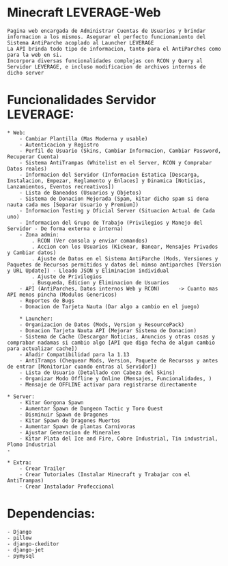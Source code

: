 # Minecraft LEVERAGE-Web
    Pagina web encargada de Administrar Cuentas de Usuarios y brindar informacion a los mismos. Asegurar el perfecto funcionamiento del Sistema AntiParche acoplado al Launcher LEVERAGE
    La API brinda todo tipo de informacion, tanto para el AntiParches como para la web en si.
    Incorpora diversas funcionalidades complejas con RCON y Query al Servidor LEVERAGE, e incluso modificacion de archivos internos de dicho server

# Funcionalidades Servidor LEVERAGE:
    * Web:
        - Cambiar Plantilla (Mas Moderna y usable)
        - Autenticacion y Registro
        - Perfil de Usuario (Skins, Cambiar Informacion, Cambiar Password, Recuperar Cuenta)
        - Sistema AntiTrampas (Whitelist en el Server, RCON y Comprabar Datos reales)
        - Informacion del Servidor (Informacion Estatica [Descarga, Instalacion, Empezar, Reglamento y Enlaces] y Dinamica [Noticias, Lanzamientos, Eventos recreativos])
        - Lista de Baneados (Usuarios y Objetos)
        - Sistema de Donacion Mejorada (Spam, kitar dicho spam si dona nauta cada mes [Separar Usuario y Premium])
        - Informacion Testing y Oficial Server (Situacion Actual de Cada uno)
        - Informacion del Grupo de Trabajo (Privilegios y Manejo del Servidor - De forma externa e interna)
        - Zona admin:
            . RCON (Ver consola y enviar comandos)
            . Accion con los Usuarios (Kickear, Banear, Mensajes Privados y Cambiar datos)
            . Ajuste de Datos en el Sistema AntiParche (Mods, Versiones y Paquetes de Recursos permitidos y datos del mimso antiparches [Version y URL Update]) - Lleado JSON y Eliminacion individual
            . Ajuste de Privilegios
            . Busqueda, Edicion y Eliminacion de Usuarios
        - API (AntiParches, Datos internos Web y RCON)		-> Cuanto mas API menos pincha (Modulos Genericos)
        - Reportes de Bugs
        - Donacion de Tarjeta Nauta (Dar algo a cambio en el juego)

        * Launcher:
        - Organizacion de Datos (Mods, Version y ResourcePack)
        - Donacion Tarjeta Nauta API (Mejorar Sistema de Donacion)
        - Sistema de Cache (Descargar Noticias, Anuncios y otras cosas y comprabar nadamas si cambio algo [API que diga fecha de algun cambio para actualizar cache])
        - Añadir Compatibilidad para la 1.13
        - AntiTramps (Chequear Mods, Version, Paquete de Recursos y antes de entrar [Monitoriar cuando entras al Servidor])
        - Lista de Usuario (Detallado con Cabeza del Skins)
        - Organizar Modo Offline y Online (Mensajes, Funcionalidades, )
        - Mensaje de OFFLINE activar para registrarse directamente
    
    * Server:
        - Kitar Gorgona Spawn
        - Aumentar Spawn de Dungeon Tactic y Toro Quest
        - Disminuir Spawn de Dragones
        - Kitar Spawn de Dragones Muertos
        - Aumentar Spawn de plantas Carnivoras
        - Ajustar Generacion de Minerales
        - Kitar Plata del Ice and Fire, Cobre Industrial, Tin industrial, Plomo Industrial
    - 
    
    * Extra:
        - Crear Trailer
        - Crear Tutoriales (Instalar Minecraft y Trabajar con el AntiTrampas)
        - Crear Instalador Profeccional
        
        
# Dependencias:
    - Django
    - pillow
    - django-ckeditor
    - django-jet
    - pymysql